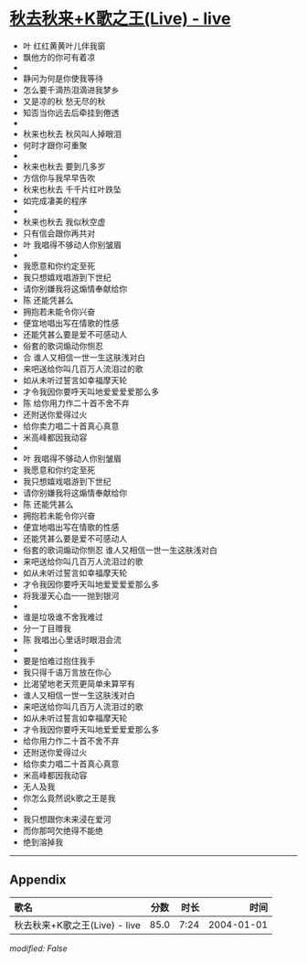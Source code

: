 # [秋去秋来+K歌之王(Live) - live](https://music.163.com/song?id=66560)

* 叶 红红黄黄叶儿伴我窗
* 飘他方的你可有着凉
* 
* 静问为何是你使我等待
* 怎么要千滴热泪滴进我梦乡
* 又是凉的秋 愁无尽的秋
* 知否当你远去后牵挂到倦透
* 
* 秋来也秋去 秋风叫人掉眼泪
* 何时才跟你可重聚
* 
* 秋来也秋去 要到几多岁
* 方信你与我早早告吹
* 秋来也秋去 千千片红叶跌坠
* 如完成凄美的程序
* 
* 秋来也秋去 我似秋空虚
* 只有信会跟你再共对
* 叶 我唱得不够动人你别皱眉
* 
* 我愿意和你约定至死
* 我只想嬉戏唱游到下世纪
* 请你别嫌我将这煽情奉献给你
* 陈 还能凭甚么
* 拥抱若未能令你兴奋
* 便宜地唱出写在情歌的性感
* 还能凭甚么要是爱不可感动人
* 俗套的歌词煽动你恻忍
* 合 谁人又相信一世一生这肤浅对白
* 来吧送给你叫几百万人流泪过的歌
* 如从未听过誓言如幸福摩天轮
* 才令我因你要呼天叫地爱爱爱爱那么多
* 陈 给你用力作二十首不舍不弃
* 还附送你爱得过火
* 给你卖力唱二十首真心真意
* 米高峰都因我动容
* 
* 叶 我唱得不够动人你别皱眉
* 我愿意和你约定至死
* 我只想嬉戏唱游到下世纪
* 请你别嫌我将这煽情奉献给你
* 陈 还能凭甚么
* 拥抱若未能令你兴奋
* 便宜地唱出写在情歌的性感
* 还能凭甚么要是爱不可感动人
* 俗套的歌词煽动你恻忍 谁人又相信一世一生这肤浅对白
* 来吧送给你叫几百万人流泪过的歌
* 如从未听过誓言如幸福摩天轮
* 才令我因你要呼天叫地爱爱爱爱那么多
* 将我漫天心血一一抛到银河
* 
* 谁是垃圾谁不舍我难过
* 分一丁目赠我
* 陈 我唱出心里话时眼泪会流
* 
* 要是怕难过抱住我手
* 我只得千语万言放在你心
* 比渴望地老天荒更简单未算罕有
* 谁人又相信一世一生这肤浅对白
* 来吧送给你叫几百万人流泪过的歌
* 如从未听过誓言如幸福摩天轮
* 才令我因你要呼天叫地爱爱爱爱那么多
* 给你用力作二十首不舍不弃
* 还附送你爱得过火
* 给你卖力唱二十首真心真意
* 米高峰都因我动容
* 无人及我
* 你怎么竟然说k歌之王是我
* 
* 我只想跟你未来浸在爱河
* 而你那呵欠绝得不能绝
* 绝到溶掉我


---

## Appendix

|歌名|分数|时长|时间|
|:---|:---:|---:|---:|
|秋去秋来+K歌之王(Live) - live|85.0|7:24|2004-01-01

*modified: False*